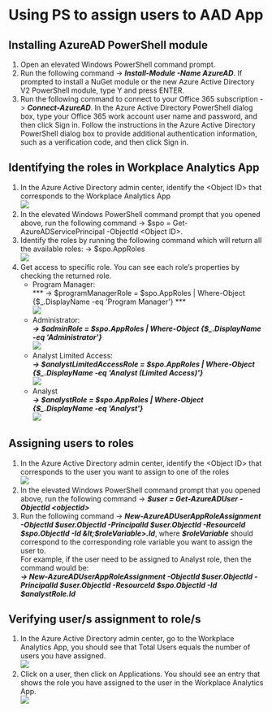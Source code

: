 # Using PS to assign users to AAD App

## Installing AzureAD PowerShell module

1. Open an elevated Windows PowerShell command prompt.
2. Run the following command -> ***Install-Module -Name AzureAD***. If prompted to install a NuGet module or the new Azure Active Directory V2 PowerShell module, type Y and press ENTER.
3. Run the following command to connect to your Office 365 subscription -> ***Connect-AzureAD***. In the Azure Active Directory PowerShell dialog box, type your Office 365 work account user name and password, and then click Sign in. Follow the instructions in the Azure Active Directory PowerShell dialog box to provide additional authentication information, such as a verification code, and then click Sign in.

## Identifying the roles in Workplace Analytics App

1. In the Azure Active Directory admin center, identify the &lt;Object ID&gt; that corresponds to the Workplace Analytics App<br>![](images/AADAdmin.png)
2. In the elevated Windows PowerShell command prompt that you opened above, run the following command -> $spo = Get-AzureADServicePrincipal -ObjectId &lt;Object ID&gt;.
3. Identify the roles by running the following command which will return all the available roles: -> $spo.AppRoles<br>![](images/PS_1.png)
4. Get access to specific role.  You can see each role’s properties by checking the returned role.    
    - Program Manager:<br>*** -> $programManagerRole = $spo.AppRoles | Where-Object {$_.DisplayName -eq 'Program Manager'} ***<br>![](images/PS_2.png)
    - Administrator:<br>***-> $adminRole = $spo.AppRoles | Where-Object {$_.DisplayName -eq 'Administrator'}***<br>![](images/PS_3.png)
    - Analyst Limited Access:<br>***-> $analystLimitedAccessRole = $spo.AppRoles | Where-Object {$_.DisplayName -eq 'Analyst (Limited Access)'}***<br>![](images/PS_4.png)
    - Analyst<br>***-> $analystRole = $spo.AppRoles | Where-Object {$_.DisplayName -eq 'Analyst'}***<br>![](images/PS_5.png)

## Assigning users to roles

1. In the Azure Active Directory admin center, identify the &lt;Object ID&gt; that corresponds to the user you want to assign to one of the roles<br>![](images/PS_6.png)
2. In the elevated Windows PowerShell command prompt that you opened above, run the following command -> ***$user = Get-AzureADUser -ObjectId &lt;objectid&gt;***
3. Run the following command -> ***New-AzureADUserAppRoleAssignment -ObjectId $user.ObjectId -PrincipalId $user.ObjectId -ResourceId $spo.ObjectId -Id &lt;$roleVariable&gt;.Id***, where ***$roleVariable***  should correspond to the corresponding role variable you want to assign the user to.<br>For example, if the user need to be assigned to Analyst role, then the command would be:<br>***-> New-AzureADUserAppRoleAssignment -ObjectId $user.ObjectId -PrincipalId $user.ObjectId -ResourceId $spo.ObjectId -Id  $analystRole.Id***

## Verifying user/s assignment to role/s

1. In the Azure Active Directory admin center, go to the Workplace Analytics App, you should see that Total Users equals the number of users you have assigned. <br>![](images/AADADMIN_3.png)
2. Click on a user, then click on Applications. You should see an entry that shows the role you have assigned to the user in the Workplace Analytics App.<br>![](images/AAD_ADMIN4.png)
